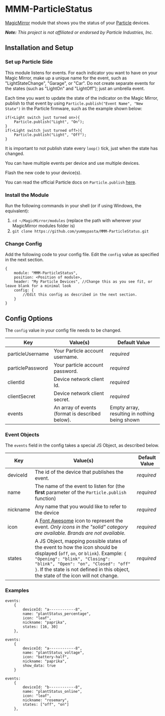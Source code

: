 # MMM-ParticleStatus
[MagicMirror](https://github.com/MichMich/MagicMirror) module that shows you the status of your [Particle](https://particle.io) devices.

_**Note:** This project is not affiliated or endorsed by Particle Industries, Inc._

## Installation and Setup
### Set up Particle Side
This module listens for events. For each indicator you want to have on your Magic Mirror, make up a unique name for the event, such as "LightStateChange", "Garage", or "Car". Do not create separate events for the states (such as "LightOn" and "LightOff"); just an umbrella event.

Each time you want to update the state of the indicator on the Magic Mirror, publish to that event by using `Particle.publish("Event Name", "New State")` in the Particle firmware, such as the example shown below:
```
if(<Light switch just turned on>){
    Particle.publish("Light", "On");
}
if(<Light switch just turned off>){
    Particle.publish("Light", "Off");
}
```
It is important to not publish state every  `loop()` tick, just when the state has changed.

You can have multiple events per device and use multiple devices.

Flash the new code to your device(s).

You can read the official Particle docs on `Particle.publish` [here](https://docs.particle.io/reference/firmware/photon/#particle-publish-).

### Install the Module
Run the following commands in your shell (or if using Windows, the equivalent):
1. `cd ~/MagicMirror/modules` (replace the path with wherever your MagicMirror modules folder is)
2. `git clone https://github.com/yummypasta/MMM-ParticleStatus.git`

### Change Config
Add the following code to your config file. Edit the `config` value as specified in the next section.
```
{
    module: "MMM-ParticleStatus",
    position: <Position of module>,
    header: "My Particle Devices", //Change this as you see fit, or leave blank for a minimal look
    config: {
        //Edit this config as described in the next section.
    }
}
```

## Config Options
The `config` value in your config file needs to be changed.

Key | Value(s) | Default Value
--- | --- | --- 
particleUsername | Your Particle account username. | _required_
particlePassword | Your particle account password. | _required_
clientId | Device network client Id. | _required_
clientSecret | Device network client secret. | _required_
events | An array of events (format is described below). | Empty array, resulting in nothing being shown

### Event Objects
The `events` field in the config takes a special JS Object, as described below.

Key | Value(s) | Default Value
--- | --- | --- 
deviceId | The id of the device that publishes the event. | _required_
name | The name of the event to listen for (the **first** parameter of the `Particle.publish` function) | _required_
nickname | Any name that you would like to refer to the device | _required_
icon | A [Font Awesome](https://fontawesome.io) icon to represent the event. _Only icons in the "solid" category are available. Brands are not available._ | _required_
states | A JS Object, mapping possible states of the event to how the icon should be displayed (`off`, `on`, or `blink`). Example: `{ "Opening": "blink", "Closing": "blink", "Open": "on", "Closed": "off" }`. If the state is not defined in this object, the state of the icon will not change. | _required_


### Examples

```
events:
    {
        deviceId: "a------------8",
        name: "plantStatus_percentage",
        icon: "leaf",
        nickname: "paprika",
        states: [16, 30]
    },
```

```
events:
    {
        deviceId: "a------------8",
        name: "plantStatus_voltage",
        icon: "battery-half",
        nickname: "paprika",
        show_data: true
    }
```

```
events:
    {
        deviceId: "b------------8",
        name: "plantStatus_online",
        icon: "leaf",
        nickname: "rosemary",
        states: ["off", "on"]
    },
```